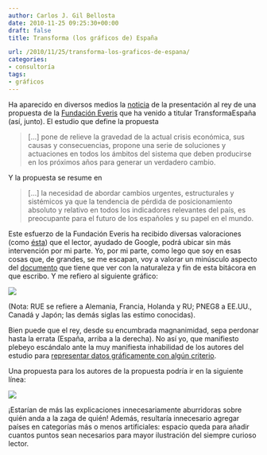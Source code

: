 ```yaml
---
author: Carlos J. Gil Bellosta
date: 2010-11-25 09:25:30+00:00
draft: false
title: Transforma (los gráficos de) España

url: /2010/11/25/transforma-los-graficos-de-espana/
categories:
- consultoría
tags:
- gráficos
---
```


Ha aparecido en diversos medios la [noticia](http://www.fundacioneveris.es/sala-de-prensa/noticias/2010/transforma-espana.html) de la presentación al rey de una propuesta de la [Fundación Everis](http://www.fundacioneveris.es/) que ha venido a titular TransformaEspaña (así, junto). El estudio que define la propuesta


>[...] pone de relieve la gravedad de la actual crisis económica, sus causas y consecuencias, propone una serie de soluciones y actuaciones en todos los ámbitos del sistema que deben producirse en los próximos años para generar un verdadero cambio.

Y la propuesta se resume en


>[...] la necesidad de abordar cambios urgentes, estructurales y sistémicos ya que la tendencia de pérdida de posicionamiento absoluto y relativo en todos los indicadores relevantes del país, es preocupante para el futuro de los españoles y su papel en el mundo.

Este esfuerzo de la Fundación Everis ha recibido diversas valoraciones (como [ésta](http://www.cotizalia.com/disparate-economico/empresarios-manifiesto-demoledor-20101122-4431.html)) que el lector, ayudado de Google, podrá ubicar sin más intervención por mi parte. Yo, por mi parte, como lego que soy en esas cosas que, de grandes, se me escapan, voy a valorar un minúsculo aspecto del [documento](http://www.fundacioneveris.es/Images/Transforma%20Espa%C3%B1a_tcm32-71023.zip) que tiene que ver con la naturaleza y fin de esta bitácora en que escribo. Y me refiero al siguiente gráfico:


[![](/wp-uploads/2010/11/quo_vadis_hispania.png)
](/wp-uploads/2010/11/quo_vadis_hispania.png)


(Nota: RUE se refiere a Alemania, Francia, Holanda y RU; PNEG8 a EE.UU., Canadá y Japón; las demás siglas las estimo conocidas).

Bien puede que el rey, desde su encumbrada magnanimidad, sepa perdonar hasta la errata (España, arriba a la derecha). No así yo, que manifiesto plebeyo escándalo ante la muy manifiesta inhabilidad de los autores del estudio para [representar datos gráficamente con algún criterio](http://www.alzado.org/articulo.php?id_art=608).

Una propuesta para los autores de la propuesta podría ir en la siguiente línea:

[![](/wp-uploads/2010/11/quo_vadis_hispania_alt.png)
](/wp-uploads/2010/11/quo_vadis_hispania_alt.png)


¡Estarían de más las explicaciones innecesariamente aburridoras sobre quién anda a la zaga de quién! Además, resultaría innecesario agregar países en categorías más o menos artificiales: espacio queda para añadir cuantos puntos sean necesarios para mayor ilustración del siempre curioso lector.
